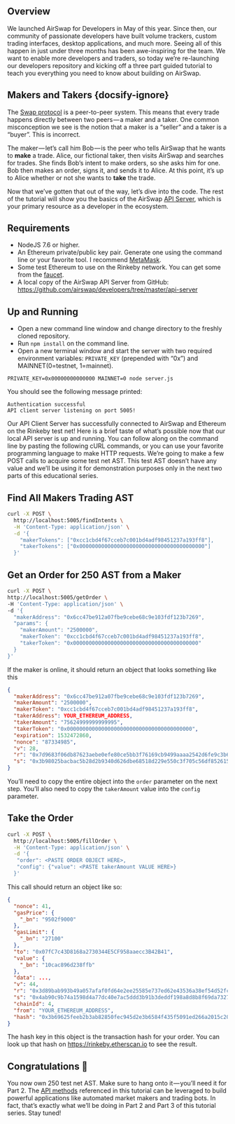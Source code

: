 ## Overview

We launched AirSwap for Developers in May of this year. Since then, our community of passionate developers have built volume trackers, custom trading interfaces, desktop applications, and much more. Seeing all of this happen in just under three months has been awe-inspiring for the team. We want to enable more developers and traders, so today we’re re-launching our developers repository and kicking off a three part guided tutorial to teach you everything you need to know about building on AirSwap.

## Makers and Takers {docsify-ignore}

The [Swap protocol](https://swap.tech/whitepaper/) is a peer-to-peer system. This means that every trade happens directly between two peers — a maker and a taker. One common misconception we see is the notion that a maker is a “seller” and a taker is a “buyer”. This is incorrect.

The maker — let’s call him Bob — is the peer who tells AirSwap that he wants to __make__ a trade. Alice, our fictional taker, then visits AirSwap and searches for trades. She finds Bob’s intent to make orders, so she asks him for one. Bob then makes an order, signs it, and sends it to Alice. At this point, it’s up to Alice whether or not she wants to __take__ the trade.

Now that we’ve gotten that out of the way, let’s dive into the code. The rest of the tutorial will show you the basics of the AirSwap [API Server](https://github.com/airswap/developers/tree/master/api-server), which is your primary resource as a developer in the ecosystem.

## Requirements

* NodeJS 7.6 or higher.
* An Ethereum private/public key pair. Generate one using the command line or your favorite tool. I recommend [MetaMask](https://metamask.io/).
* Some test Ethereum to use on the Rinkeby network. You can get some from the [faucet](https://faucet.rinkeby.io/).
* A local copy of the AirSwap API Server from GitHub: https://github.com/airswap/developers/tree/master/api-server

## Up and Running

* Open a new command line window and change directory to the freshly cloned repository.
* Run `npm install` on the command line.
* Open a new terminal window and start the server with two required environment variables: `PRIVATE_KEY` (prepended with “0x”) and MAINNET(0=testnet, 1=mainnet).

`PRIVATE_KEY=0x00000000000000 MAINNET=0 node server.js`

You should see the following message printed:

```
Authentication successful
API client server listening on port 5005!
```

Our API Client Server has successfully connected to AirSwap and Ethereum on the Rinkeby test net! Here is a brief taste of what’s possible now that our local API server is up and running. You can follow along on the command line by pasting the following cURL commands, or you can use your favorite programming language to make HTTP requests. We’re going to make a few POST calls to acquire some test net AST. This test AST doesn’t have any value and we’ll be using it for demonstration purposes only in the next two parts of this educational series.

## Find All Makers Trading AST

```bash
curl -X POST \
  http://localhost:5005/findIntents \
  -H 'Content-Type: application/json' \
  -d '{
    "makerTokens": ["0xcc1cbd4f67cceb7c001bd4adf98451237a193ff8"],
    "takerTokens": ["0x0000000000000000000000000000000000000000"]
  }'
  ```

  ## Get an Order for 250 AST from a Maker

  ```bash
  curl -X POST \
  http://localhost:5005/getOrder \
  -H 'Content-Type: application/json' \
  -d '{
    "makerAddress": "0x6cc47be912a07fbe9cebe68c9e103fdf123b7269",
    "params": {
      "makerAmount": "2500000",
      "makerToken": "0xcc1cbd4f67cceb7c001bd4adf98451237a193ff8",
      "takerToken": "0x0000000000000000000000000000000000000000"
    }
  }'
  ```

  If the maker is online, it should return an object that looks something like this


```json
{
  "makerAddress": "0x6cc47be912a07fbe9cebe68c9e103fdf123b7269",
  "makerAmount": "2500000",
  "makerToken": "0xcc1cbd4f67cceb7c001bd4adf98451237a193ff8",
  "takerAddress": YOUR_ETHEREUM_ADDRESS,
  "takerAmount": "75624999999999995",
  "takerToken": "0x0000000000000000000000000000000000000000",
  "expiration": 1532472860,
  "nonce": "87334985",
  "v": 28,
  "r": "0x7d9683f06db87623aebe0efe80ce5bb3f76169cb9499aaaa2542d6fe9c3b63fd",
  "s": "0x3b98025bacbac5b28d2b9340d626dbe68518d229e550c3f705c56df852615d78"
}
```

You’ll need to copy the entire object into the `order` parameter on the next step. You’ll also need to copy the `takerAmount` value into the `config` parameter.

## Take the Order

```bash
curl -X POST \
  http://localhost:5005/fillOrder \
  -H 'Content-Type: application/json' \
  -d '{
   "order": <PASTE ORDER OBJECT HERE>,
   "config": {"value": <PASTE takerAmount VALUE HERE>}
  }'
  ```

This call should return an object like so:

```json
{
  "nonce": 41,
  "gasPrice": {
    "_bn": "9502f9000"
  },
  "gasLimit": {
    "_bn": "27100"
  },
  "to": "0x07fC7c43D8168a2730344E5CF958aaecc3B42B41",
  "value": {
    "_bn": "10cac896d238ffb"
  },
  "data": ...,
  "v": 44,
  "r": "0x3d89bab993b49a057afaf0fd64e2ee25585e737ed62e43536a38ef54d52fc5f2",
  "s": "0x4ab90c9b74a1598d4a77dc40e7ac5ddd3b91b3deddf198a8d8b8f69da7327fe9",
  "chainId": 4,
  "from": "YOUR_ETHEREUM_ADDRESS",
  "hash": "0x3b69625feeb2b3ab82850fec945d2e3b6584f435f5091ed266a2015c2069153d"
}
```

The hash key in this object is the transaction hash for your order. You can look up that hash on https://rinkeby.etherscan.io to see the result.

## Congratulations 🎉
You now own 250 test net AST. Make sure to hang onto it — you’ll need it for Part 2. The [API methods](https://github.com/airswap/developers/tree/master/api-server#api) referenced in this tutorial can be leveraged to build powerful applications like automated market makers and trading bots. In fact, that’s exactly what we’ll be doing in Part 2 and Part 3 of this tutorial series. Stay tuned!
